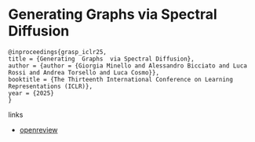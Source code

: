 # Generating  Graphs  via Spectral Diffusion

```
@inproceedings{grasp_iclr25,
title = {Generating  Graphs  via Spectral Diffusion},
author = {author = {Giorgia Minello and Alessandro Bicciato and Luca Rossi and Andrea Torsello and Luca Cosmo}},
booktitle = {The Thirteenth International Conference on Learning Representations (ICLR)},
year = {2025}
}
```

links
- [openreview](https://openreview.net/forum?id=AAXBfJNHDt)
